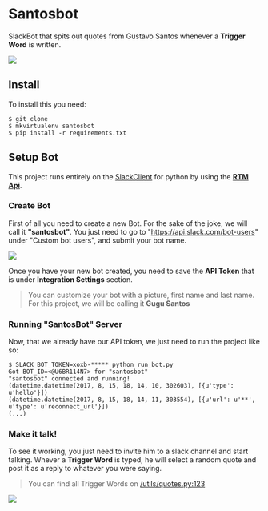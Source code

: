 # Santosbot

SlackBot that spits out quotes from Gustavo Santos whenever a **Trigger Word** is written.

![](https://i.imgur.com/nM3mJd3.jpg)


## Install 

To install this you need:

```shell
$ git clone
$ mkvirtualenv santosbot
$ pip install -r requirements.txt
```

## Setup Bot

This project runs entirely on the [SlackClient](https://github.com/slackapi/python-slackclient) for python by using the [**RTM Api**](https://api.slack.com/rtm).

### Create Bot
First of all you need to create a new Bot. For the sake of the joke, we will call it **"santosbot"**. You just need to go to "https://api.slack.com/bot-users" under "Custom bot users", and submit your bot name.

![](https://i.imgur.com/TSYs9Tc.png)

Once you have your new bot created, you need to save the **API Token** that is under **Integration Settings** section.
> You can customize your bot with a picture, first name and last name. For this project, we will be calling it **Gugu Santos**

### Running "SantosBot" Server

Now, that we already have our API token, we just need to run the project like so:
```shell
$ SLACK_BOT_TOKEN=xoxb-***** python run_bot.py
Got BOT_ID=<@U6BR114N7> for "santosbot"
"santosbot" connected and running!
(datetime.datetime(2017, 8, 15, 18, 14, 10, 302603), [{u'type': u'hello'}])
(datetime.datetime(2017, 8, 15, 18, 14, 11, 303554), [{u'url': u'**', u'type': u'reconnect_url'}])
(...)
```

### Make it talk!
To see it working, you just need to invite him to a slack channel and start talking. 
Whever a **Trigger Word** is typed, he will select a random quote and post it as a reply to whatever you were saying.

> You can find all Trigger Words on [/utils/quotes.py:123](https://github.com/andreffs18/santosbot/blob/master/utils/quotes.py#L188)


![](https://i.imgur.com/56XcpeI.png)



